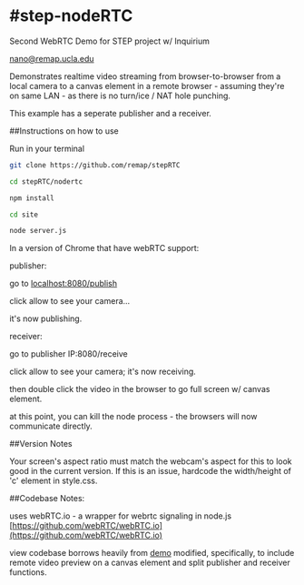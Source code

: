 #step-nodeRTC
==============


Second WebRTC Demo for STEP project w/ Inquirium

nano@remap.ucla.edu

Demonstrates realtime video streaming from browser-to-browser from a local camera to a canvas element in a remote browser - assuming they're on same LAN - as there is no turn/ice / NAT hole punching.

This example has a seperate publisher and a receiver.

##Instructions on how to use

Run in your terminal

```bash 
git clone https://github.com/remap/stepRTC
```

```bash 
cd stepRTC/nodertc
```

```bash 
npm install
```

```bash 
cd site
```

```bash 
node server.js
```

In a version of Chrome that have webRTC support:

publisher:

go to [localhost:8080/publish](http://localhost:8080/publish)

click allow to see your camera... 

it's now publishing. 

receiver:

go to publisher IP:8080/receive

click allow to see your camera; it's now receiving. 

then double click the video in the browser to go full screen w/ canvas element. 

at this point, you can kill the node process - the browsers will now communicate directly. 


##Version Notes


Your screen's aspect ratio must match the webcam's aspect for this to look good in the current version. If this is an issue, hardcode the width/height of 'c' element in style.css.


##Codebase Notes:


uses webRTC.io - a wrapper for webrtc signaling in node.js
[https://github.com/webRTC/webRTC.io](https://github.com/webRTC/webRTC.io)

view codebase borrows heavily from  [demo](http://webrtc.dennis.is/)
modified, specifically, to include remote video preview on a canvas element and split publisher and receiver functions. 



